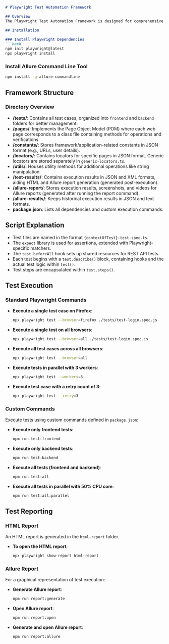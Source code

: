 ```markdown
# Playwright Test Automation Framework

## Overview
The Playwright Test Automation Framework is designed for comprehensive testing of both frontend (UI) and backend (API) scenarios across multiple browsers, including Chromium, Firefox, and WebKit.

## Installation

### Install Playwright Dependencies
```bash
npm init playwright@latest
npx playwright install
```

### Install Allure Command Line Tool
```bash
npm install -g allure-commandline
```

## Framework Structure

### Directory Overview
- **/tests/**: Contains all test cases, organized into `frontend` and `backend` folders for better management.
- **/pages/**: Implements the Page Object Model (POM) where each web page corresponds to a class file containing methods for operations and verifications.
- **/constants/**: Stores framework/application-related constants in JSON format (e.g., URLs, user details).
- **/locators/**: Contains locators for specific pages in JSON format. Generic locators are stored separately in `generic-locators.ts`.
- **/utils/**: Houses utility methods for additional operations like string manipulation.
- **/test-results/**: Contains execution results in JSON and XML formats, aiding HTML and Allure report generation (generated post-execution).
- **/allure-report/**: Stores execution results, screenshots, and videos for Allure reports (generated after running the report command).
- **/allure-results/**: Keeps historical execution results in JSON and text formats.
- **package.json**: Lists all dependencies and custom execution commands.

## Script Explanation

- Test files are named in the format `{contextOfTest}-test.spec.ts`.
- The `expect` library is used for assertions, extended with Playwright-specific matchers.
- The `test.beforeAll` hook sets up shared resources for REST API tests.
- Each test begins with a `test.describe()` block, containing hooks and the actual test logic within `test()`.
- Test steps are encapsulated within `test.steps()`.

## Test Execution

### Standard Playwright Commands
- **Execute a single test case on Firefox**:
  ```bash
  npx playwright test --browser=firefox ./tests/test-login.spec.js
  ```
- **Execute a single test on all browsers**:
  ```bash
  npx playwright test --browser=all ./tests/test-login.spec.js
  ```
- **Execute all test cases across all browsers**:
  ```bash
  npx playwright test --browser=all
  ```
- **Execute tests in parallel with 3 workers**:
  ```bash
  npx playwright test --workers=3
  ```
- **Execute test case with a retry count of 3**:
  ```bash
  npx playwright test --retry=3
  ```

### Custom Commands
Execute tests using custom commands defined in `package.json`:
- **Execute only frontend tests**:
  ```bash
  npm run test:frontend
  ```
- **Execute only backend tests**:
  ```bash
  npm run test:backend
  ```
- **Execute all tests (frontend and backend)**:
  ```bash
  npm run test:all
  ```
- **Execute all tests in parallel with 50% CPU core**:
  ```bash
  npm run test:all:parallel
  ```

## Test Reporting

### HTML Report
An HTML report is generated in the `html-report` folder.
- **To open the HTML report**:
  ```bash
  npx playwright show-report html-report
  ```

### Allure Report
For a graphical representation of test execution:
- **Generate Allure report**:
  ```bash
  npm run report:generate
  ```
- **Open Allure report**:
  ```bash
  npm run report:open
  ```
- **Generate and open Allure report**:
  ```bash
  npm run report:allure
  ```